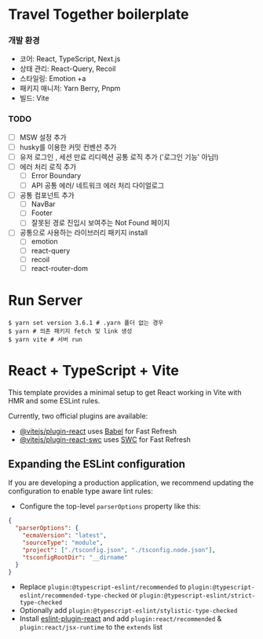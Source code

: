 # Travel Together boilerplate

### 개발 환경

- 코어: React, TypeScript, Next.js
- 상태 관리: React-Query, Recoil
- 스타일링: Emotion +a
- 패키지 매니저: Yarn Berry, Pnpm
- 빌드: Vite

### TODO

- [ ] MSW 설정 추가
- [ ] husky를 이용한 커밋 컨벤션 추가
- [ ] 유저 로그인 , 세션 만료 리디렉션 공통 로직 추가 ('로그인 기능' 아님!)
- [ ] 에러 처리 로직 추가
  - [ ] Error Boundary
  - [ ] API 공통 에러/ 네트워크 에러 처리 다이얼로그
- [ ] 공통 컴포넌트 추가
  - [ ] NavBar
  - [ ] Footer
  - [ ] 잘못된 경로 진입시 보여주는 Not Found 페이지
- [ ] 공통으로 사용하는 라이브러리 패키지 install
  - [ ] emotion
  - [ ] react-query
  - [ ] recoil
  - [ ] react-router-dom

# Run Server

```shell
$ yarn set version 3.6.1 # .yarn 폴더 없는 경우
$ yarn # 의존 패키지 fetch 및 link 생성
$ yarn vite # 서버 run
```

# React + TypeScript + Vite

This template provides a minimal setup to get React working in Vite with HMR and some ESLint rules.

Currently, two official plugins are available:

- [@vitejs/plugin-react](https://github.com/vitejs/vite-plugin-react/blob/main/packages/plugin-react/README.md) uses [Babel](https://babeljs.io/) for Fast Refresh
- [@vitejs/plugin-react-swc](https://github.com/vitejs/vite-plugin-react-swc) uses [SWC](https://swc.rs/) for Fast Refresh

## Expanding the ESLint configuration

If you are developing a production application, we recommend updating the configuration to enable type aware lint rules:

- Configure the top-level `parserOptions` property like this:

```json
{
  "parserOptions": {
    "ecmaVersion": "latest",
    "sourceType": "module",
    "project": ["./tsconfig.json", "./tsconfig.node.json"],
    "tsconfigRootDir": "__dirname"
  }
}
```

- Replace `plugin:@typescript-eslint/recommended` to `plugin:@typescript-eslint/recommended-type-checked` or `plugin:@typescript-eslint/strict-type-checked`
- Optionally add `plugin:@typescript-eslint/stylistic-type-checked`
- Install [eslint-plugin-react](https://github.com/jsx-eslint/eslint-plugin-react) and add `plugin:react/recommended` & `plugin:react/jsx-runtime` to the `extends` list
